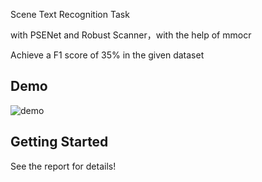 Scene Text Recognition Task

with PSENet and Robust Scanner，with the help of mmocr

Achieve a F1 score of 35% in the given dataset

## Demo
 
![demo](https://github.com/TrueNobility303/scene-text-recognition/edit/master/res.png)

## Getting Started

See the report for details!
